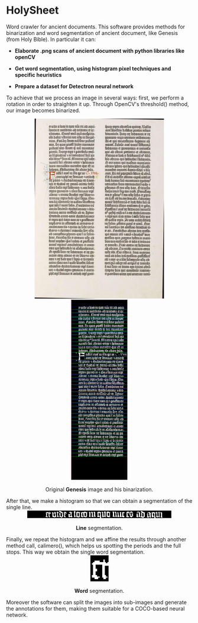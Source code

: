 # HolySheet
Word crawler for ancient documents. This software provides methods for binarization and word segmentation of ancient 
document, like Genesis (from Holy Bible). In particular it can:
                                    
- **Elaborate .png scans of ancient document with python libraries like openCV**
                                    
- **Get word segmentation, using histogram pixel techniques and specific heuristics**
                                    
- **Prepare a dataset for Detectron neural network**

To achieve that we process an image in several ways: first, we perform a rotation in order to straighten it up. Through 
OpenCV's threshold() method, our image becomes binarized.

<div align="center">

<div>
<img src="demoImages/Gut-24.png" width="350px" float="left"/>

<img src="demoImages/binarizedColumn.png" width="152px" float="right"/> 
</div>

Original <b>Genesis</b> image and his binarization. 
</div>
After that, we make a histogram so that we can obtain a segmentation of the single line.

<div align="center">

<div>
<img src="demoImages/binarizedRow.png"/>

<b>Line</b> segmentation.
</div>
</div>
Finally, we repeat the histogram and we affine the results through another method call, calimero(), which helps us 
spotting the periods and the full stops. This way we obtain the single word segmentation.

<div align="center">
<div>
<img src="demoImages/binarizedWord.png"/>

<b>Word</b> segmentation.
</div>
</div>

Moreover the software can split the images into sub-images and generate the annotations for them, making them suitable 
for a COCO-based neural network.